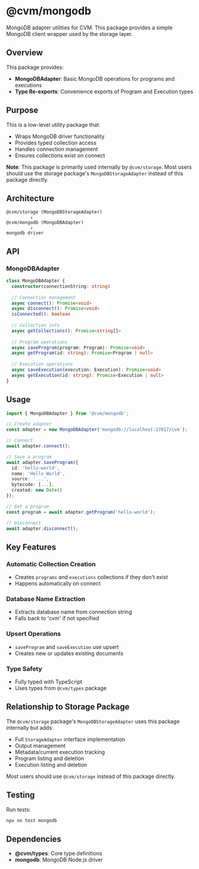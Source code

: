 # @cvm/mongodb

MongoDB adapter utilities for CVM. This package provides a simple MongoDB client wrapper used by the storage layer.

## Overview

This package provides:
- **MongoDBAdapter**: Basic MongoDB operations for programs and executions
- **Type Re-exports**: Convenience exports of Program and Execution types

## Purpose

This is a low-level utility package that:
- Wraps MongoDB driver functionality
- Provides typed collection access
- Handles connection management
- Ensures collections exist on connect

**Note**: This package is primarily used internally by `@cvm/storage`. Most users should use the storage package's `MongoDBStorageAdapter` instead of this package directly.

## Architecture

```
@cvm/storage (MongoDBStorageAdapter)
         ↓
@cvm/mongodb (MongoDBAdapter)
         ↓
mongodb driver
```

## API

### MongoDBAdapter

```typescript
class MongoDBAdapter {
  constructor(connectionString: string)
  
  // Connection management
  async connect(): Promise<void>
  async disconnect(): Promise<void>
  isConnected(): boolean
  
  // Collection info
  async getCollections(): Promise<string[]>
  
  // Program operations
  async saveProgram(program: Program): Promise<void>
  async getProgram(id: string): Promise<Program | null>
  
  // Execution operations  
  async saveExecution(execution: Execution): Promise<void>
  async getExecution(id: string): Promise<Execution | null>
}
```

## Usage

```typescript
import { MongoDBAdapter } from '@cvm/mongodb';

// Create adapter
const adapter = new MongoDBAdapter('mongodb://localhost:27017/cvm');

// Connect
await adapter.connect();

// Save a program
await adapter.saveProgram({
  id: 'hello-world',
  name: 'Hello World',
  source: '...',
  bytecode: [...],
  created: new Date()
});

// Get a program
const program = await adapter.getProgram('hello-world');

// Disconnect
await adapter.disconnect();
```

## Key Features

### Automatic Collection Creation
- Creates `programs` and `executions` collections if they don't exist
- Happens automatically on connect

### Database Name Extraction
- Extracts database name from connection string
- Falls back to 'cvm' if not specified

### Upsert Operations
- `saveProgram` and `saveExecution` use upsert
- Creates new or updates existing documents

### Type Safety
- Fully typed with TypeScript
- Uses types from `@cvm/types` package

## Relationship to Storage Package

The `@cvm/storage` package's `MongoDBStorageAdapter` uses this package internally but adds:
- Full `StorageAdapter` interface implementation
- Output management
- Metadata/current execution tracking
- Program listing and deletion
- Execution listing and deletion

Most users should use `@cvm/storage` instead of this package directly.

## Testing

Run tests:
```bash
npx nx test mongodb
```

## Dependencies

- **@cvm/types**: Core type definitions
- **mongodb**: MongoDB Node.js driver